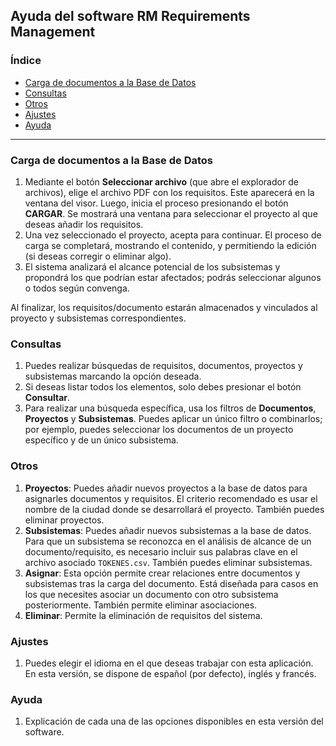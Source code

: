 ## Ayuda del software RM Requirements Management

### Índice
- [Carga de documentos a la Base de Datos](#carga-de-documentos-a-la-base-de-datos)
- [Consultas](#consultas)
- [Otros](#otros)
- [Ajustes](#ajustes)
- [Ayuda](#ayuda)

---

### Carga de documentos a la Base de Datos
1. Mediante el botón **Seleccionar archivo** (que abre el explorador de archivos), elige el archivo PDF con los requisitos. Este aparecerá en la ventana del visor. Luego, inicia el proceso presionando el botón **CARGAR**. Se mostrará una ventana para seleccionar el proyecto al que deseas añadir los requisitos.
2. Una vez seleccionado el proyecto, acepta para continuar. El proceso de carga se completará, mostrando el contenido, y permitiendo la edición (si deseas corregir o eliminar algo).
3. El sistema analizará el alcance potencial de los subsistemas y propondrá los que podrían estar afectados; podrás seleccionar algunos o todos según convenga.
   
Al finalizar, los requisitos/documento estarán almacenados y vinculados al proyecto y subsistemas correspondientes.

### Consultas
1. Puedes realizar búsquedas de requisitos, documentos, proyectos y subsistemas marcando la opción deseada.
2. Si deseas listar todos los elementos, solo debes presionar el botón **Consultar**.
3. Para realizar una búsqueda específica, usa los filtros de **Documentos**, **Proyectos** y **Subsistemas**. Puedes aplicar un único filtro o combinarlos; por ejemplo, puedes seleccionar los documentos de un proyecto específico y de un único subsistema.

### Otros
1. **Proyectos**: Puedes añadir nuevos proyectos a la base de datos para asignarles documentos y requisitos. El criterio recomendado es usar el nombre de la ciudad donde se desarrollará el proyecto. También puedes eliminar proyectos.
2. **Subsistemas**: Puedes añadir nuevos subsistemas a la base de datos. Para que un subsistema se reconozca en el análisis de alcance de un documento/requisito, es necesario incluir sus palabras clave en el archivo asociado `TOKENES.csv`. También puedes eliminar subsistemas.
3. **Asignar**: Esta opción permite crear relaciones entre documentos y subsistemas tras la carga del documento. Está diseñada para casos en los que necesites asociar un documento con otro subsistema posteriormente. También permite eliminar asociaciones.
4. **Eliminar**: Permite la eliminación de requisitos del sistema.

### Ajustes
1. Puedes elegir el idioma en el que deseas trabajar con esta aplicación. En esta versión, se dispone de español (por defecto), inglés y francés.

### Ayuda
1. Explicación de cada una de las opciones disponibles en esta versión del software.

